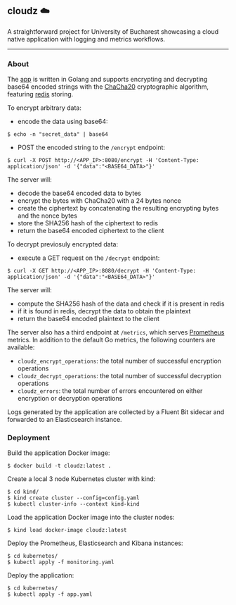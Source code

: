 ## cloudz :cloud:

A straightforward project for University of Bucharest showcasing a cloud native application with logging and metrics workflows.

---

### About

The [app](app) is written in Golang and supports encrypting and decrypting base64 encoded strings with the [ChaCha20](https://en.wikipedia.org/wiki/Salsa20#ChaCha_variant) cryptographic algorithm, featuring [redis](https://redis.io/) storing.

To encrypt arbitrary data:
* encode the data using base64:
```
$ echo -n "secret_data" | base64
```
* POST the encoded string to the `/encrypt` endpoint:
```
$ curl -X POST http://<APP_IP>:8080/encrypt -H 'Content-Type: application/json' -d '{"data":"<BASE64_DATA>"}'
```
The server will:
* decode the base64 encoded data to bytes
* encrypt the bytes with ChaCha20 with a 24 bytes nonce
* create the ciphertext by concatenating the resulting encrypting bytes and the nonce bytes
* store the SHA256 hash of the ciphertext to redis
* return the base64 encoded ciphertext to the client

To decrypt previosuly encrypted data:
* execute a GET request on the `/decrypt` endpoint:
```
$ curl -X GET http://<APP_IP>:8080/decrypt -H 'Content-Type: application/json' -d '{"data":"<BASE64_DATA>"}'
```
The server will:
* compute the SHA256 hash of the data and check if it is present in redis
* if it is found in redis, decrypt the data to obtain the plaintext
* return the base64 encoded plaintext to the client

The server also has a third endpoint at `/metrics`, which serves [Prometheus](https://prometheus.io/) metrics. In addition to the default Go metrics, the following counters are available:
* `cloudz_encrypt_operations`: the total number of successful encryption operations
* `cloudz_decrypt_operations`: the total number of successful decryption operations
* `cloudz_errors`: the total number of errors encountered on either encryption or decryption operations

Logs generated by the application are collected by a Fluent Bit sidecar and forwarded to an Elasticsearch instance.

### Deployment

Build the application Docker image:
```
$ docker build -t cloudz:latest .
```

Create a local 3 node Kubernetes cluster with kind:
```
$ cd kind/
$ kind create cluster --config=config.yaml
$ kubectl cluster-info --context kind-kind
```

Load the application Docker image into the cluster nodes:
```
$ kind load docker-image cloudz:latest
```

Deploy the Prometheus, Elasticsearch and Kibana instances:
```
$ cd kubernetes/
$ kubectl apply -f monitoring.yaml
```

Deploy the application:
```
$ cd kubernetes/
$ kubectl apply -f app.yaml
```




